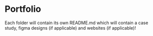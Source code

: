 # Portfolio

Each folder will contain its own README.md which will contain a case study, figma designs (if applicable) and websites (if applicable)!
